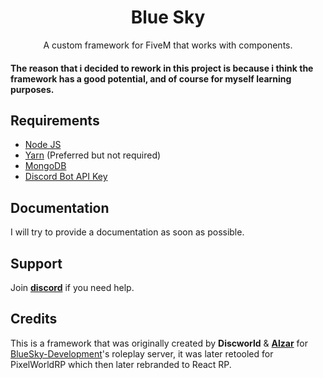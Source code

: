 <h1 align="center">Blue Sky</h1>

<div align="center">
A custom framework for FiveM that works with components.
</div>
<h4>
The reason that i decided to rework in this project is because i think the framework has a good potential, and of course for myself learning purposes.
</h4>

## Requirements
* [Node JS](https://nodejs.org/en/)
* [Yarn](https://yarnpkg.com/getting-started/install) (Preferred but not required)
* [MongoDB](https://www.mongodb.com/)
* [Discord Bot API Key](https://discordapp.com/developers/applications/)
 
## Documentation
I will try to provide a documentation as soon as possible.

## Support
Join [**discord**](https://discord.gg/TsmqYdXxsv) if you need help.

## Credits

This is a framework that was originally created by **Discworld** & [**Alzar**](https://github.com/Alzar) for [BlueSky-Development](https://github.com/BlueSky-Development)'s roleplay server, it was later retooled for PixelWorldRP which then later rebranded to React RP.

